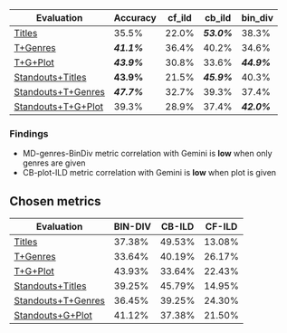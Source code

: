 | Evaluation             | Accuracy | cf_ild  | cb_ild  | bin_div  |
|------------------------|----------|--------|--------|---------|
| [Titles](./single_think.py)                | 35.5%   | 22.0%  | ***53.0%***  | 38.3%  |
| [T+Genres](./single_think_genres.py)         | ***41.1%***   | 36.4%  | 40.2%  | 34.6%  |
| [T+G+Plot](./single_think_full.py)    | ***43.9%***   | 30.8%  | 33.6%  | ***44.9%***  |
| [Standouts+Titles](./single_popularity.py) | **43.9%**    | 21.5%    | ***45.9%*** | 40.3%    |
| [Standouts+T+Genres](./single_popularity_genres.py)      | ***47.7%***   | 32.7%  | 39.3%  | 37.4%  |
| [Standouts+T+G+Plot](./single_popularity_plot.py)      | 39.3%   | 28.9%  | 37.4%  | ***42.0%***  |

### Findings
- MD-genres-BinDiv metric correlation with Gemini is **low** when only genres are given
- CB-plot-ILD metric correlation with Gemini is **low** when plot is given

## Chosen metrics

| Evaluation                              | BIN-DIV  | CB-ILD   | CF-ILD   |
|-----------------------------------------|----------|----------|----------|
| [Titles](single_think.json)               | 37.38%   | 49.53%   | 13.08%   |
| [T+Genres](single_think_genres.json)      | 33.64%   | 40.19%   | 26.17%   |
| [T+G+Plot](single_think_plot.json)        | 43.93%   | 33.64%   | 22.43%   |
| [Standouts+Titles](single_popularity.json) | 39.25%   | 45.79%   | 14.95%   |
| [Standouts+T+Genres](single_popularity_genres.json) | 36.45%   | 39.25%   | 24.30%   |
| [Standouts+G+Plot](single_popularity_plot.json) | 41.12%   | 37.38%   | 21.50%   |
